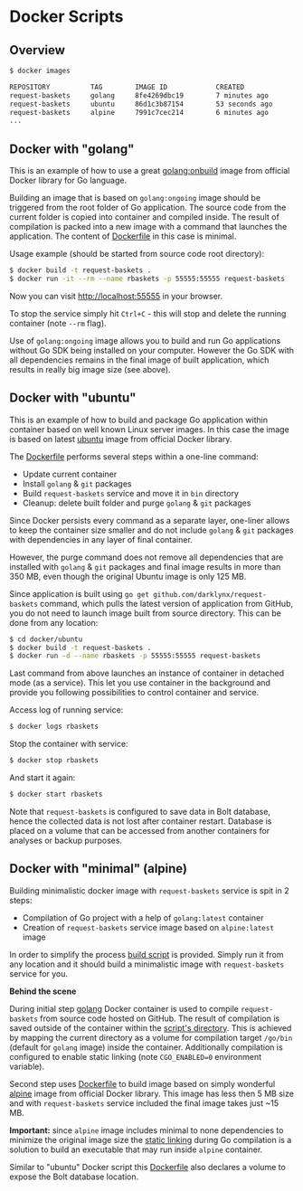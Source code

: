 # Docker Scripts

## Overview

```bash
$ docker images

REPOSITORY          TAG        IMAGE ID            CREATED             SIZE
request-baskets     golang     8fe4269dbc19        7 minutes ago       768.4 MB
request-baskets     ubuntu     86d1c3b87154        53 seconds ago      378.8 MB
request-baskets     alpine     7991c7cec214        6 minutes ago       15.2 MB
...
```

## Docker with "golang"

This is an example of how to use a great [golang:onbuild](https://github.com/docker-library/docs/tree/master/golang) image from official Docker library for Go language.

Building an image that is based on `golang:ongoing` image should be triggered from the root folder of Go application. The source code from the current folder is copied into container and compiled inside. The result of compilation is packed into a new image with a command that launches the application. The content of [Dockerfile](./golang/Dockerfile) in this case is minimal.

Usage example (should be started from source code root directory):
```bash
$ docker build -t request-baskets .
$ docker run -it --rm --name rbaskets -p 55555:55555 request-baskets
```

Now you can visit [http://localhost:55555](http://localhost:55555) in your browser.

To stop the service simply hit `Ctrl+C` - this will stop and delete the running container (note `--rm` flag).

Use of `golang:ongoing` image allows you to build and run Go applications without Go SDK being installed on your computer. However the Go SDK with all dependencies remains in the final image of built application, which results in really big image size (see above).

## Docker with "ubuntu"

This is an example of how to build and package Go application within container based on well known Linux server images. In this case the image is based on latest [ubuntu](https://github.com/docker-library/docs/tree/master/ubuntu) image from official Docker library.

The [Dockerfile](./ubuntu/Dockerfile) performs several steps within a one-line command:

 * Update current container
 * Install `golang` & `git` packages
 * Build `request-baskets` service and move it in `bin` directory
 * Cleanup: delete built folder and purge `golang` & `git` packages

Since Docker persists every command as a separate layer, one-liner allows to keep the container size smaller and do not include `golang` & `git` packages with dependencies in any layer of final container.

However, the purge command does not remove all dependencies that are installed with `golang` & `git` packages and final image results in more than 350 MB, even though the original Ubuntu image is only 125 MB.

Since application is built using `go get github.com/darklynx/request-baskets` command, which pulls the latest version of application from GitHub, you do not need to launch image built from source directory. This can be done from any location:

```bash
$ cd docker/ubuntu
$ docker build -t request-baskets .
$ docker run -d --name rbaskets -p 55555:55555 request-baskets
```

Last command from above launches an instance of container in detached mode (as a service). This let you use container in the background and provide you following possibilities to control container and service.

Access log of running service:
```bash
$ docker logs rbaskets
```

Stop the container with service:
```bash
$ docker stop rbaskets
```

And start it again:
```bash
$ docker start rbaskets
```

Note that `request-baskets` is configured to save data in Bolt database, hence the collected data is not lost after container restart. Database is placed on a volume that can be accessed from another containers for analyses or backup purposes.

## Docker with "minimal" (alpine)

Building minimalistic docker image with `request-baskets` service is spit in 2 steps:

 * Compilation of Go project with a help of `golang:latest` container
 * Creation of `request-baskets` service image based on `alpine:latest` image

In order to simplify the process [build script](./minimal/build.sh) is provided. Simply run it from any location and it should build a minimalistic image with `request-baskets` service for you.

**Behind the scene**

During initial step [golang](https://github.com/docker-library/docs/tree/master/golang) Docker container is used to compile `request-baskets` from source code hosted on GitHub. The result of compilation is saved outside of the container within the [script's directory](./minimal). This is achieved by mapping the current directory as a volume for compilation target `/go/bin` (default for `golang` image) inside the container. Additionally compilation is configured to enable static linking (note `CGO_ENABLED=0` environment variable).

Second step uses [Dockerfile](./minimal/Dockerfile) to build image based on simply wonderful [alpine](https://github.com/docker-library/docs/tree/master/alpine) image from official Docker library. This image has less then 5 MB size and with `request-baskets` service included the final image takes just ~15 MB.

**Important:** since `alpine` image includes minimal to none dependencies to minimize the original image size the [static linking](http://www.blang.io/posts/2015-04_golang-alpine-build-golang-binaries-for-alpine-linux/) during Go compilation is a solution to build an executable that may run inside `alpine` container.

Similar to "ubuntu" Docker script this [Dockerfile](./minimal/Dockerfile) also declares a volume to expose the Bolt database location.
